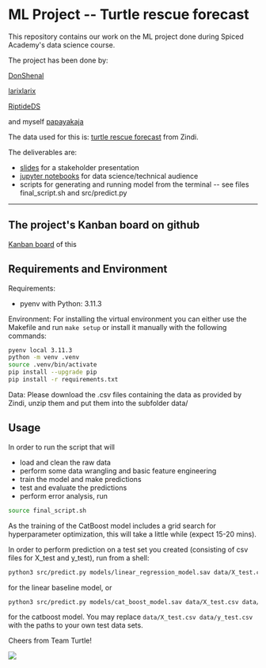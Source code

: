 # ML Project -- Turtle rescue forecast

This repository contains our work on the ML project done during Spiced Academy's data science course.

The project has been done by:

[DonShenal](https://github.com/Donshenal)

[larixlarix](https://github.com/larixlarix)

[RiptideDS](https://github.com/RiptideDS)

and myself [papayakaja](https://github.com/papayakaja)

The data used for this is: [turtle rescue forecast](https://zindi.africa/competitions/turtle-rescue-forecast-challenge) from Zindi.

The deliverables are:
* [slides](turtle_stakeholder_slides.pdf) for a stakeholder presentation
* [jupyter notebooks](notebooks/) for data science/technical audience
* scripts for generating and running model from the terminal -- see files final_script.sh and src/predict.py

---

## The project's Kanban board on github

[Kanban board](https://github.com/users/RiptideDS/projects/1) of this 

## Requirements and Environment

Requirements:
- pyenv with Python: 3.11.3

Environment: 
For installing the virtual environment you can either use the Makefile and run `make setup` or install it manually with the following commands: 

```Bash
pyenv local 3.11.3
python -m venv .venv
source .venv/bin/activate
pip install --upgrade pip
pip install -r requirements.txt
```

Data: 
Please download the .csv files containing the data as provided by Zindi, unzip them and put them into the subfolder data/ 


## Usage

In order to run the script that will
* load and clean the raw data
* perform some data wrangling and basic feature engineering 
* train the model and make predictions
* test and evaluate the predictions
* perform error analysis,
run

```bash
source final_script.sh
```

As the training of the CatBoost model includes a grid search for hyperparameter optimization, this will take a little while (expect 15-20 mins).



In order to perform prediction on a test set you created (consisting of csv files for X_test and y_test), run from a shell:

```bash
python3 src/predict.py models/linear_regression_model.sav data/X_test.csv data/y_test.csv
``` 
for the linear baseline model, or

```bash
python3 src/predict.py models/cat_boost_model.sav data/X_test.csv data/y_test.csv
```
for the catboost model. You may replace ```data/X_test.csv data/y_test.csv``` with the paths to your own test data sets.

Cheers from Team Turtle!

![](https://vignette.wikia.nocookie.net/great-characters/images/b/bb/TMNT.jpeg/revision/latest?cb=20200716144943)


